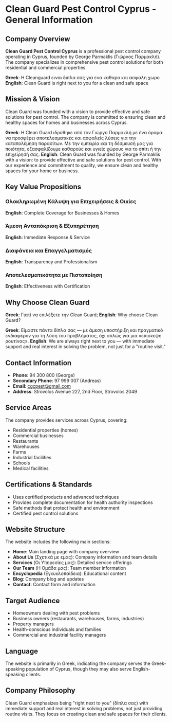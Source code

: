 # Clean Guard Pest Control Cyprus - General Information

## Company Overview
**Clean Guard Pest Control Cyprus** is a professional pest control company operating in Cyprus, founded by George Parmaklis (Γιώργος Παρμακλή). The company specializes in comprehensive pest control solutions for both residential and commercial properties.

**Greek**: Η Cleanguard ειναι διπλα σας για ενα καθαρο και ασφαλη χωρο
**English**: Clean Guard is right next to you for a clean and safe space

## Mission & Vision
Clean Guard was founded with a vision to provide effective and safe solutions for pest control. The company is committed to ensuring clean and healthy spaces for homes and businesses across Cyprus.

**Greek**: Η Clean Guard ιδρύθηκε από τον Γιώργο Παρμακλή με ένα όραμα: να προσφέρει αποτελεσματικές και ασφαλείς λύσεις για την καταπολέμηση παρασίτων. Με την εμπειρία και τη δέσμευσή μας για ποιότητα, εξασφαλίζουμε καθαρούς και υγιείς χώρους για το σπίτι ή την επιχείρησή σας.
**English**: Clean Guard was founded by George Parmaklis with a vision: to provide effective and safe solutions for pest control. With our experience and commitment to quality, we ensure clean and healthy spaces for your home or business.

## Key Value Propositions

### Ολοκληρωμένη Κάλυψη για Επιχειρήσεις & Οικίες
**English**: Complete Coverage for Businesses & Homes

### Άμεση Ανταπόκριση & Εξυπηρέτηση  
**English**: Immediate Response & Service

### Διαφάνεια και Επαγγελματισμός
**English**: Transparency and Professionalism

### Αποτελεσματικότητα με Πιστοποίηση
**English**: Effectiveness with Certification

## Why Choose Clean Guard
**Greek**: Γιατί να επιλέξετε την Clean Guard;
**English**: Why choose Clean Guard?

**Greek**: Είμαστε πάντα δίπλα σας — με άμεση υποστήριξη και πραγματικό ενδιαφέρον για τη λύση του προβλήματος, όχι απλώς για μια «επίσκεψη ρουτίνας».
**English**: We are always right next to you — with immediate support and real interest in solving the problem, not just for a "routine visit."

## Contact Information
- **Phone**: 94 300 800 (George)
- **Secondary Phone**: 97 999 007 (Andreas)
- **Email**: cgcpest@gmail.com
- **Address**: Strovolos Avenue 227, 2nd Floor, Strovolos 2049

## Service Areas
The company provides services across Cyprus, covering:
- Residential properties (homes)
- Commercial businesses
- Restaurants
- Warehouses
- Farms
- Industrial facilities
- Schools
- Medical facilities

## Certifications & Standards
- Uses certified products and advanced techniques
- Provides complete documentation for health authority inspections
- Safe methods that protect health and environment
- Certified pest control solutions

## Website Structure
The website includes the following main sections:
- **Home**: Main landing page with company overview
- **About Us** (Σχετικά με εμάς): Company information and team details
- **Services** (Οι Υπηρεσίες μας): Detailed service offerings
- **Our Team** (Η Ομάδα μας): Team member information
- **Encyclopedia** (Eγκυκλοπαίδεια): Educational content
- **Blog**: Company blog and updates
- **Contact**: Contact form and information

## Target Audience
- Homeowners dealing with pest problems
- Business owners (restaurants, warehouses, farms, industries)
- Property managers
- Health-conscious individuals and families
- Commercial and industrial facility managers

## Language
The website is primarily in Greek, indicating the company serves the Greek-speaking population of Cyprus, though they may also serve English-speaking clients.

## Company Philosophy
Clean Guard emphasizes being "right next to you" (δίπλα σας) with immediate support and real interest in solving problems, not just providing routine visits. They focus on creating clean and safe spaces for their clients.
